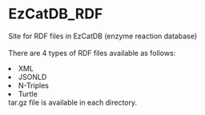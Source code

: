 # EzCatDB_RDF
Site for RDF files in EzCatDB (enzyme reaction database) <br>
<br>
 There are 4 types of RDF files available as follows:<br>
   <li>XML
   <li>JSONLD
   <li>N-Triples
   <li>Turtle
  <br>
    tar.gz file is available in each directory. <br>
